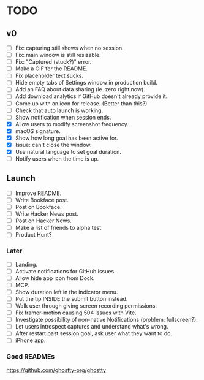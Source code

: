 # TODO

## v0

- [ ] Fix: capturing still shows when no session.
- [ ] Fix: main window is still resizable.
- [ ] Fix: "Captured (stuck?)" error.
- [ ] Make a GIF for the README.
- [ ] Fix placeholder text sucks.
- [ ] Hide empty tabs of Settings window in production build.
- [ ] Add an FAQ about data sharing (ie. zero right now).
- [ ] Add download analytics if GitHub doesn't already provide it.
- [ ] Come up with an icon for release. (Better than this?)
- [ ] Check that auto launch is working.
- [ ] Show notification when session ends.
- [x] Allow users to modify screenshot frequency.
- [x] macOS signature.
- [x] Show how long goal has been active for.
- [x] Issue: can't close the window.
- [x] Use natural language to set goal duration.
- [ ] Notify users when the time is up.

## Launch

- [ ] Improve README.
- [ ] Write Bookface post.
- [ ] Post on Bookface.
- [ ] Write Hacker News post.
- [ ] Post on Hacker News.
- [ ] Make a list of friends to alpha test.
- [ ] Product Hunt?

### Later

- [ ] Landing.
- [ ] Activate notifications for GitHub issues.
- [ ] Allow hide app icon from Dock.
- [ ] MCP.
- [ ] Show duration left in the indicator menu.
- [ ] Put the tip INSIDE the submit button instead.
- [ ] Walk user through giving screen recording permissions.
- [ ] Fix framer-motion causing 504 issues with Vite.
- [ ] Investigate possibility of non-native Notifications (problem: fullscreen?).
- [ ] Let users introspect captures and understand what's wrong.
- [ ] After restart past session goal, ask user what they want to do.
- [ ] iPhone app.

### Good READMEs

https://github.com/ghostty-org/ghostty
